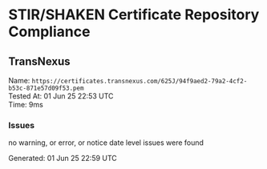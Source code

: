 # STIR/SHAKEN Certificate Repository Compliance

## TransNexus

Name: `https://certificates.transnexus.com/625J/94f9aed2-79a2-4cf2-b53c-871e57d09f53.pem`\
Tested At: 01 Jun 25 22:53 UTC\
Time: 9ms

### Issues

no warning, or error, or notice date level issues were found

Generated: 01 Jun 25 22:59 UTC